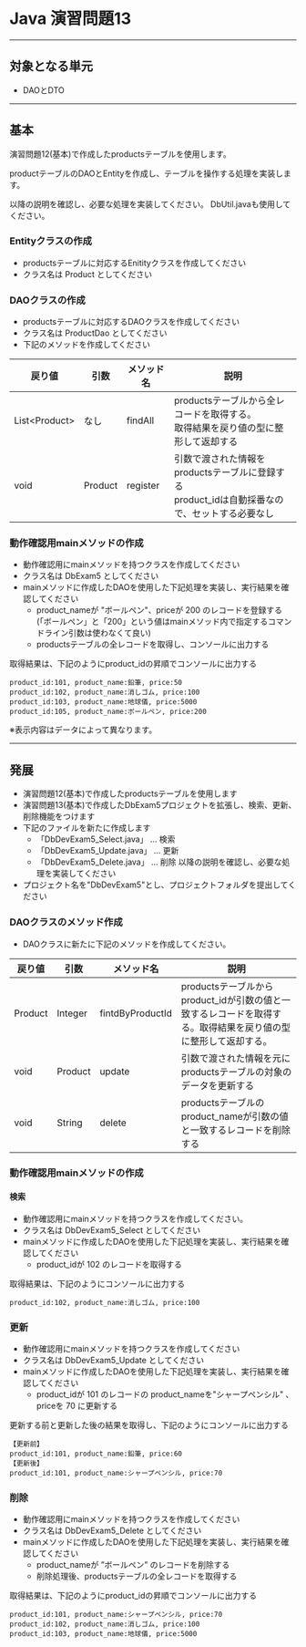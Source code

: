 # Java 演習問題13

---

## 対象となる単元

* DAOとDTO

---

## 基本

演習問題12(基本)で作成したproductsテーブルを使用します。

productテーブルのDAOとEntityを作成し、テーブルを操作する処理を実装します。

以降の説明を確認し、必要な処理を実装してください。
DbUtil.javaも使用してください。

### Entityクラスの作成

* productsテーブルに対応するEnitityクラスを作成してください
* クラス名は Product としてください

### DAOクラスの作成

* productsテーブルに対応するDAOクラスを作成してください
* クラス名は ProductDao としてください
* 下記のメソッドを作成してください

|戻り値|引数|メソッド名|説明|
|------|----|---------|----|
|List\<Product\>|なし|findAll|productsテーブルから全レコードを取得する。<br>取得結果を戻り値の型に整形して返却する|
|void|Product|register|引数で渡された情報をproductsテーブルに登録する<br>product_idは自動採番なので、セットする必要なし|

### 動作確認用mainメソッドの作成

* 動作確認用にmainメソッドを持つクラスを作成してください
* クラス名は DbExam5 としてください
* mainメソッドに作成したDAOを使用した下記処理を実装し、実行結果を確認してください
  * product_nameが "ボールペン"、priceが 200 のレコードを登録する(「ボールペン」と「200」という値はmainメソッド内で指定するコマンドライン引数は使わなくて良い)
  * productsテーブルの全レコードを取得し、コンソールに出力する  

取得結果は、下記のようにproduct_idの昇順でコンソールに出力する

``` text
product_id:101, product_name:鉛筆, price:50
product_id:102, product_name:消しゴム, price:100
product_id:103, product_name:地球儀, price:5000
product_id:105, product_name:ボールペン, price:200
```

※表示内容はデータによって異なります。

---

## 発展

* 演習問題12(基本)で作成したproductsテーブルを使用します
* 演習問題13(基本)で作成したDbExam5プロジェクトを拡張し、検索、更新、削除機能をつけます
* 下記のファイルを新たに作成します
  * 「DbDevExam5_Select.java」 … 検索
  * 「DbDevExam5_Update.java」 … 更新
  * 「DbDevExam5_Delete.java」 … 削除
以降の説明を確認し、必要な処理を実装してください
* プロジェクト名を"DbDevExam5"とし、プロジェクトフォルダを提出してください

### DAOクラスのメソッド作成

* DAOクラスに新たに下記のメソッドを作成してください。

|戻り値|引数|メソッド名|説明|
|------|----|---------|----|
|Product|Integer|fintdByProductId|productsテーブルからproduct_idが引数の値と一致するレコードを取得する。取得結果を戻り値の型に整形して返却する。|
|void|Product|update|引数で渡された情報を元にproductsテーブルの対象のデータを更新する|
|void|String|delete|productsテーブルのproduct_nameが引数の値と一致するレコードを削除する|

### 動作確認用mainメソッドの作成

#### 検索

* 動作確認用にmainメソッドを持つクラスを作成してください。
* クラス名は DbDevExam5_Select としてください
* mainメソッドに作成したDAOを使用した下記処理を実装し、実行結果を確認してください
  * product_idが 102 のレコードを取得する  

取得結果は、下記のようにコンソールに出力する

``` text
product_id:102, product_name:消しゴム, price:100
```

### 更新

* 動作確認用にmainメソッドを持つクラスを作成してください
* クラス名は DbDevExam5_Update としてください
* mainメソッドに作成したDAOを使用した下記処理を実装し、実行結果を確認してください
  * product_idが 101 のレコードの product_nameを"シャープペンシル" 、priceを 70 に更新する  

更新する前と更新した後の結果を取得し、下記のようにコンソールに出力する

```text
【更新前】
product_id:101, product_name:鉛筆, price:60
【更新後】
product_id:101, product_name:シャープペンシル, price:70
```

### 削除

* 動作確認用にmainメソッドを持つクラスを作成してください
* クラス名は DbDevExam5_Delete としてください
* mainメソッドに作成したDAOを使用した下記処理を実装し、実行結果を確認してください
  * product_nameが ”ボールペン” のレコードを削除する
  * 削除処理後、productsテーブルの全レコードを取得する  

取得結果は、下記のようにproduct_idの昇順でコンソールに出力する

```text
product_id:101, product_name:シャープペンシル, price:70
product_id:102, product_name:消しゴム, price:100
product_id:103, product_name:地球儀, price:5000
```
